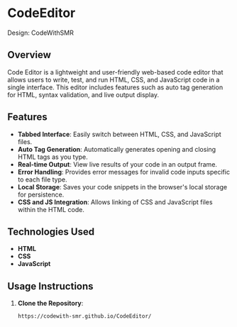 # CodeEditor
Design: CodeWithSMR

## Overview
Code Editor is a lightweight and user-friendly web-based code editor that allows users to write, test, and run HTML, CSS, and JavaScript code in a single interface. This editor includes features such as auto tag generation for HTML, syntax validation, and live output display.

## Features
- **Tabbed Interface**: Easily switch between HTML, CSS, and JavaScript files.
- **Auto Tag Generation**: Automatically generates opening and closing HTML tags as you type.
- **Real-time Output**: View live results of your code in an output frame.
- **Error Handling**: Provides error messages for invalid code inputs specific to each file type.
- **Local Storage**: Saves your code snippets in the browser's local storage for persistence.
- **CSS and JS Integration**: Allows linking of CSS and JavaScript files within the HTML code.

## Technologies Used
- **HTML**
- **CSS**
- **JavaScript**

## Usage Instructions

1. **Clone the Repository**:
   ```bash
   https://codewith-smr.github.io/CodeEditor/
